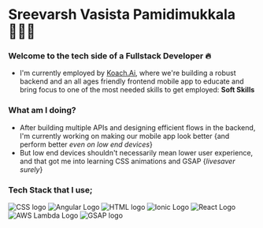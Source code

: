 # Sreevarsh Vasista Pamidimukkala 🧑🏻‍💻
### Welcome to the tech side of a **Fullstack Developer 🔥**

- I'm currently employed by [Koach.Ai](www.koach.ai), where we're building a robust backend and an all ages friendly frontend mobile app to educate and bring focus to one of the most needed skills to get employed: **Soft Skills**
### What am I doing? 
- After building multiple APIs and designing efficient flows in the backend, I'm currently working on making our mobile app look better {and perform better _even on low end devices_}
- But low end devices shouldn't necessarily mean lower user experience, and that got me into learning CSS animations and GSAP {_livesaver surely_}

### Tech Stack that I use;
![CSS logo](https://upload.wikimedia.org/wikipedia/commons/3/3d/CSS.3.svg) ![Angular Logo](https://seeklogo.com/images/A/angular-logo-B76B1CDE98-seeklogo.com.png) ![HTML logo](https://en.wikipedia.org/wiki/HTML#/media/File:HTML5_logo_and_wordmark.svg) ![Ionic Logo](https://ionic.io/_next/image?url=https%3A%2F%2Fimages.prismic.io%2Fionicframeworkcom%2F66cfdbef-e59d-463a-8e24-12cb233e9d97_ionic%2Blogo%2Bblue.png&w=128&q=75) ![React Logo](https://upload.wikimedia.org/wikipedia/commons/a/a7/React-icon.svg) ![AWS Lambda Logo](https://upload.wikimedia.org/wikipedia/commons/5/5c/Amazon_Lambda_architecture_logo.svg) ![GSAP logo](https://logowik.com/content/uploads/images/greensock-gsap4425.logowik.com.webp)
<!--
**SreevarshVasista/SreevarshVasista** is a ✨ _special_ ✨ repository because its `README.md` (this file) appears on your GitHub profile.

Here are some ideas to get you started:

- 🔭 I’m currently working on ...
- 🌱 I’m currently learning ...
- 👯 I’m looking to collaborate on ...
- 🤔 I’m looking for help with ...
- 💬 Ask me about ...
- 📫 How to reach me: ...
- 😄 Pronouns: ...
- ⚡ Fun fact: ...
-->
